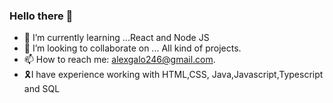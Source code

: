 ### Hello there 👋

<!--
**AlexGalo0/AlexGalo0** is a ✨ _special_ ✨ repository because its `README.md` (this file) appears on your GitHub profile.

Here are some ideas to get you started:
-->

- 🌱 I’m currently learning ...React and Node JS
- 👯 I’m looking to collaborate on ... All kind of projects.
- 📫 How to reach me: alexgalo246@gmail.com.
- 🎗️I have experience working with HTML,CSS, Java,Javascript,Typescript and SQL


